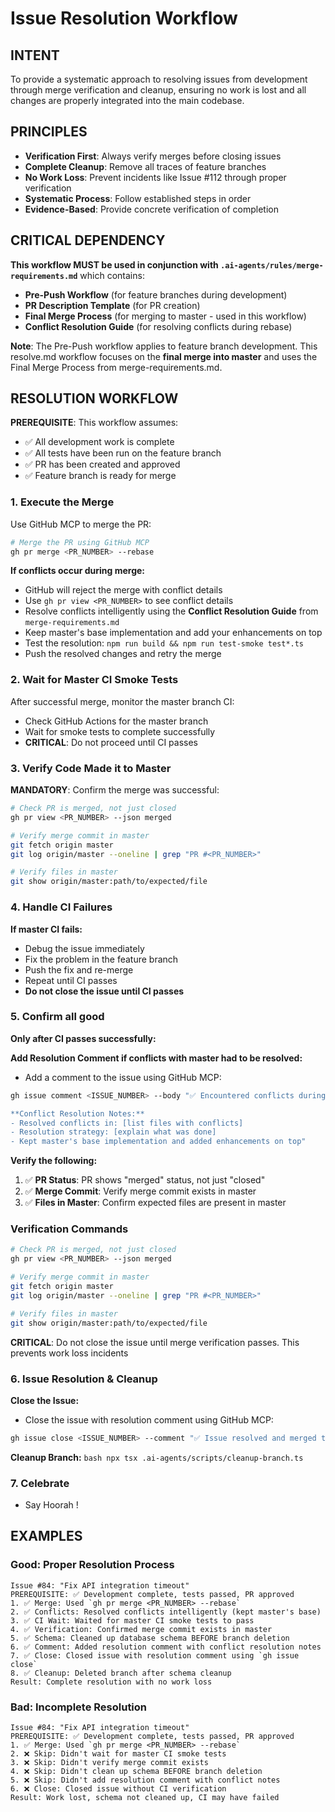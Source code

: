 # Issue Resolution Workflow

## INTENT
To provide a systematic approach to resolving issues from development through merge verification and cleanup, ensuring no work is lost and all changes are properly integrated into the main codebase.

## PRINCIPLES
- **Verification First**: Always verify merges before closing issues
- **Complete Cleanup**: Remove all traces of feature branches
- **No Work Loss**: Prevent incidents like Issue #112 through proper verification
- **Systematic Process**: Follow established steps in order
- **Evidence-Based**: Provide concrete verification of completion

## CRITICAL DEPENDENCY
**This workflow MUST be used in conjunction with `.ai-agents/rules/merge-requirements.md`** which contains:
- **Pre-Push Workflow** (for feature branches during development)
- **PR Description Template** (for PR creation)
- **Final Merge Process** (for merging to master - used in this workflow)
- **Conflict Resolution Guide** (for resolving conflicts during rebase)

**Note**: The Pre-Push workflow applies to feature branch development. This resolve.md workflow focuses on the **final merge into master** and uses the Final Merge Process from merge-requirements.md.

## RESOLUTION WORKFLOW

**PREREQUISITE**: This workflow assumes:
- ✅ All development work is complete
- ✅ All tests have been run on the feature branch
- ✅ PR has been created and approved
- ✅ Feature branch is ready for merge

### 1. Execute the Merge
Use GitHub MCP to merge the PR:

```bash
# Merge the PR using GitHub MCP
gh pr merge <PR_NUMBER> --rebase
```

**If conflicts occur during merge:**
- GitHub will reject the merge with conflict details
- Use `gh pr view <PR_NUMBER>` to see conflict details
- Resolve conflicts intelligently using the **Conflict Resolution Guide** from `merge-requirements.md`
- Keep master's base implementation and add your enhancements on top
- Test the resolution: `npm run build && npm run test-smoke test*.ts`
- Push the resolved changes and retry the merge

### 2. Wait for Master CI Smoke Tests
After successful merge, monitor the master branch CI:
- Check GitHub Actions for the master branch
- Wait for smoke tests to complete successfully
- **CRITICAL**: Do not proceed until CI passes

### 3. Verify Code Made it to Master
**MANDATORY**: Confirm the merge was successful:
```bash
# Check PR is merged, not just closed
gh pr view <PR_NUMBER> --json merged

# Verify merge commit in master
git fetch origin master
git log origin/master --oneline | grep "PR #<PR_NUMBER>"

# Verify files in master
git show origin/master:path/to/expected/file
```

### 4. Handle CI Failures
**If master CI fails:**
- Debug the issue immediately
- Fix the problem in the feature branch
- Push the fix and re-merge
- Repeat until CI passes
- **Do not close the issue until CI passes**

### 5. Confirm all good
**Only after CI passes successfully:**

**Add Resolution Comment if conflicts with master had to be resolved:**
- Add a comment to the issue using GitHub MCP:
```bash
gh issue comment <ISSUE_NUMBER> --body "✅ Encountered conflicts during merge with master.

**Conflict Resolution Notes:**
- Resolved conflicts in: [list files with conflicts]
- Resolution strategy: [explain what was done]
- Kept master's base implementation and added enhancements on top"
```

**Verify the following:**
1. ✅ **PR Status**: PR shows "merged" status, not just "closed"
2. ✅ **Merge Commit**: Verify merge commit exists in master
3. ✅ **Files in Master**: Confirm expected files are present in master

### **Verification Commands**
```bash
# Check PR is merged, not just closed
gh pr view <PR_NUMBER> --json merged

# Verify merge commit in master
git fetch origin master
git log origin/master --oneline | grep "PR #<PR_NUMBER>"

# Verify files in master
git show origin/master:path/to/expected/file
```

**CRITICAL**: Do not close the issue until merge verification passes. This prevents work loss incidents 

### 6. Issue Resolution & Cleanup
**Close the Issue:**
- Close the issue with resolution comment using GitHub MCP:
```bash
gh issue close <ISSUE_NUMBER> --comment "✅ Issue resolved and merged to master. CI smoke tests passed."
```

**Cleanup Branch:**
    ```bash
    npx tsx .ai-agents/scripts/cleanup-branch.ts
    ```

### 7. Celebrate
- Say Hoorah !


## EXAMPLES

### Good: Proper Resolution Process
```
Issue #84: "Fix API integration timeout"
PREREQUISITE: ✅ Development complete, tests passed, PR approved
1. ✅ Merge: Used `gh pr merge <PR_NUMBER> --rebase`
2. ✅ Conflicts: Resolved conflicts intelligently (kept master's base)
3. ✅ CI Wait: Waited for master CI smoke tests to pass
4. ✅ Verification: Confirmed merge commit exists in master
5. ✅ Schema: Cleaned up database schema BEFORE branch deletion
6. ✅ Comment: Added resolution comment with conflict resolution notes
7. ✅ Close: Closed issue with resolution comment using `gh issue close`
8. ✅ Cleanup: Deleted branch after schema cleanup
Result: Complete resolution with no work loss
```

### Bad: Incomplete Resolution
```
Issue #84: "Fix API integration timeout"
PREREQUISITE: ✅ Development complete, tests passed, PR approved
1. ✅ Merge: Used `gh pr merge <PR_NUMBER> --rebase`
2. ❌ Skip: Didn't wait for master CI smoke tests
3. ❌ Skip: Didn't verify merge commit exists
4. ❌ Skip: Didn't clean up schema BEFORE branch deletion
5. ❌ Skip: Didn't add resolution comment with conflict notes
6. ❌ Close: Closed issue without CI verification
Result: Work lost, schema not cleaned up, CI may have failed
```
